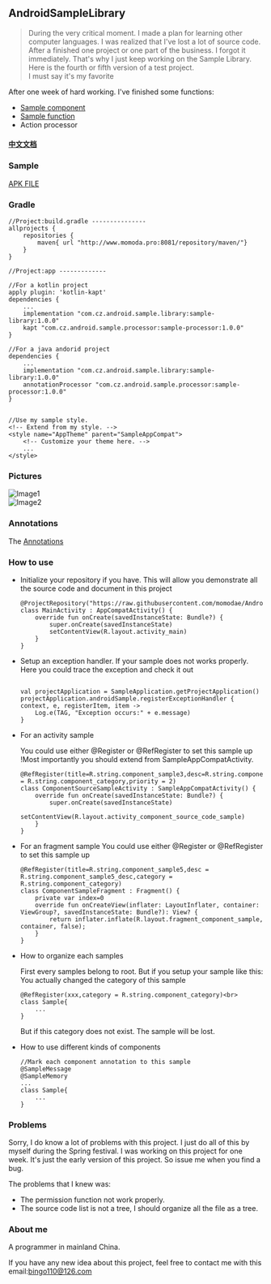 ## AndroidSampleLibrary

> During the very critical moment. I made a plan for learning other computer languages. I was realized that I've lost a lot of source code.<br>
  After a finished one project or one part of the business. I forgot it immediately. That's why I just keep working on the Sample Library. Here is the fourth or fifth version of a test project.<br>
  I must say it's my favorite<br>

After one week of hard working. I've finished some functions:
* [Sample component](document/component/sampleCompoent.md)
* [Sample function](document/function/sampleFunction.md)
* Action processor

#### [中文文档](document/readme-cn.md)


### Sample
[APK FILE](https://github.com/momodae/AndroidSampleLibrary/raw/master/apk/app-debug.apk)


### Gradle

```
//Project:build.gradle ---------------
allprojects {
    repositories {
        maven{ url "http://www.momoda.pro:8081/repository/maven/"}
    }
}

//Project:app -------------

//For a kotlin project
apply plugin: 'kotlin-kapt'
dependencies {
    ...
    implementation "com.cz.android.sample.library:sample-library:1.0.0"
    kapt "com.cz.android.sample.processor:sample-processor:1.0.0"
}

//For a java andorid project
dependencies {
    ...
    implementation "com.cz.android.sample.library:sample-library:1.0.0"
    annotationProcessor "com.cz.android.sample.processor:sample-processor:1.0.0"
}


//Use my sample style.
<!-- Extend from my style. -->
<style name="AppTheme" parent="SampleAppCompat">
    <!-- Customize your theme here. -->
    ...
</style>

```

### Pictures

![Image1](https://github.com/momodae/AndroidSampleLibrary/blob/master/image/image1.gif?raw=true)<br>
![Image2](https://github.com/momodae/AndroidSampleLibrary/blob/master/image/image2.gif?raw=true)<br>

### Annotations
The [Annotations](document/annotations/sampleAnnotation.md)

### How to use

* Initialize your repository if you have. This will allow you demonstrate all the source code and document in this project

    ```
    @ProjectRepository("https://raw.githubusercontent.com/momodae/AndroidSampleLibrary/master/app/src/main/java/")
    class MainActivity : AppCompatActivity() {
        override fun onCreate(savedInstanceState: Bundle?) {
            super.onCreate(savedInstanceState)
            setContentView(R.layout.activity_main)
        }
    }
    ```

* Setup an exception handler. If your sample does not works properly. Here you could trace the exception and check it out

    ```

    val projectApplication = SampleApplication.getProjectApplication()
    projectApplication.androidSample.registerExceptionHandler { context, e, registerItem, item ->
        Log.e(TAG, "Exception occurs:" + e.message)
    }
    ```


* For an activity sample

    You could use either @Register or @RefRegister to set this sample up<br>
    !Most importantly you should extend from SampleAppCompatActivity.

    ```
    @RefRegister(title=R.string.component_sample3,desc=R.string.component_sample3_desc,category = R.string.component_category,priority = 2)
    class ComponentSourceSampleActivity : SampleAppCompatActivity() {
        override fun onCreate(savedInstanceState: Bundle?) {
            super.onCreate(savedInstanceState)
            setContentView(R.layout.activity_component_source_code_sample)
        }
    }
    ```

* For an fragment sample
    You could use either @Register or @RefRegister to set this sample up<br>

    ```
    @RefRegister(title=R.string.component_sample5,desc = R.string.component_sample5_desc,category = R.string.component_category)
    class ComponentSampleFragment : Fragment() {
        private var index=0
        override fun onCreateView(inflater: LayoutInflater, container: ViewGroup?, savedInstanceState: Bundle?): View? {
            return inflater.inflate(R.layout.fragment_component_sample, container, false);
        }
    }
    ```

* How to organize each samples

    First every samples belong to root. But if you setup your sample like this:<br>
    You actually changed the category of this sample<br>
    ```
    @RefRegister(xxx,category = R.string.component_category)<br>
    class Sample{
        ...
    }
    ```

    But if this category does not exist. The sample will be lost.

* How to use different kinds of components

    ```
    //Mark each component annotation to this sample
    @SampleMessage
    @SampleMemory
    ...
    class Sample{
        ...
    }
    ```


### Problems

Sorry, I do know a lot of problems with this project. I just do all of this by myself during the Spring festival. I was working on this project for one week.
It's just the early version of this project. So issue me when you find a bug.

The problems that I knew was:

* The permission function not work properly.
* The source code list is not a tree, I should organize all the file as a tree.


### About me

A programmer in mainland China.

If you have any new idea about this project, feel free to contact me with this email:bingo110@126.com


